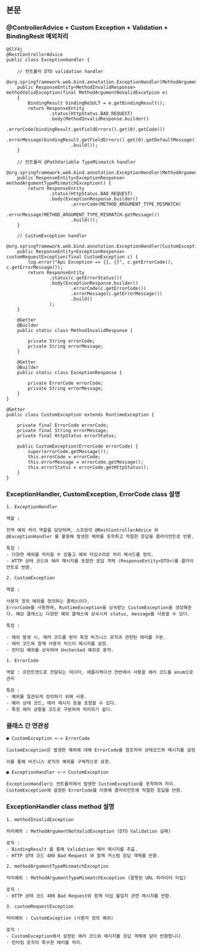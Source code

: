## 본문

### @ControllerAdvice + Custom Exception + Validation + BindingReslt 예외처리

    @Slf4j
    @RestControllerAdvice
    public class ExceptionHandler {

        // 컨트롤러 DTO validation handler
        @org.springframework.web.bind.annotation.ExceptionHandler(MethodArgumentNotValidException.class)
        public ResponseEntity<MethodInvalidResponse> methodValidException(final MethodArgumentNoValidExcetpion e) 
        {
            BindingResult bindingReSULT = e.getBindingResult();
            return ResponseEntity
                    .status(HttpStatus.BAD_REQUEST) 
                    .body(MethodInvalidResponse.builder()
                            .errorCode(bindingResult.getFieldErrors().get(0).getCode())
                            .errorMessage(bindingResult.getFieldErrors().get(0).getDefaultMessage())
                            .build());
        }

        // 컨트롤러 @PathVariable TypeMismatch handler
        @org.springframework.web.bind.annotation.ExceptionHandler(MethodArgumentTypeMismatchException.class)
        public ResponseEntity<ExceptionResponse> methodArgumentTypeMismatchException() {
            return ResponseEntity
                    .status(HttpStatus.BAD_REQUEST)
                    .body(ExceptionResponse.builder()
                            .errorCode(METHOD_ARGUMENT_TYPE_MISMATCH)
                            .errorMessage(METHOD_ARGUMENT_TYPE_MISMATCH.getMessage())
                            .build());
        }

        // CustomException handler
        @org.springframework.web.bind.annotation.ExceptionHandler(CustomException.class)
        public ResponseEntity<ExceptionResponse> customRequestException(final CustomException c) {
            log.error("Api Exception => {}, {}", c.getErrorCode(), c.getErrorMessage());
            return ResponseEntity
                    .status(c.getErrorStatus())
                    .body(ExceptionResponse.builder()
                            .errorCode(c.getErrorCode())
                            .errorMessage(c.getErrorMessage())
                            .build()
                    );
        }

        @Getter
        @Builder
        public static class MethodInvalidResponse {

            private String errorCode;
            private String errorMessage;
        }

        @Getter
        @Builder
        public static class ExceptionResponse {

            private ErrorCode errorCode;
            private String errorMessage;
        }
    }

    @Getter
    public class CustomException extends RuntimeException {

        private final ErrorCode errorCode;
        private final String errorMessage;
        private final HttpStatus errorStatus;

        public CustomException(ErrorCode errorCode) {
            super(errorCode.getMessage());
            this.errorCode = errorCode;
            this.errorMessage = errorCode.getMessage();
            this.errorStatus = errorCode.getHttpStatus();
        }
    }

### ExceptionHandler, CustomException, ErrorCode class 설명

    1. ExceptionHandler
    
    역할 :

    전역 예외 처리 역할을 담당하며, 스프링의 @RestControllerAdvice 와 @ExceptionHandler 를 활용해 발생한 예외를 포착하고 적절한 응답을 클라이언트로 반환.

    특징 :
    - 다양한 예외를 처리할 수 있돌고 예외 타입ㄹ려로 처리 메서드를 정의.
    - HTTP 상태 코드와 에러 메시지를 포함한 응답 객체 (ResponseEntity<DTO>)를 클라이언트로 반환.

    2. CustomException

    역할 :

    사용자 정의 예외를 정의하는 클래스이다.
    ErrorCode를 사용하여, RuntimeException을 상속받는 CustomException을 생성해준다. 해당 클래스는 다양한 예외 클래스에 상속시켜 status, message를 사용할 수 있다.

    특징 :

    - 예외 발생 시, 에러 코드를 받아 특정 비즈니스 로직과 관련된 에러를 구분.
    - 에러 코드와 함께 사용자 저으이 메시지를 설정.
    - 런타임 예외를 상속하여 Unchecked 예외로 동작.

    1. ErrorCode

    역할 : 프런트앤드로 전달되는 데이터, 애플리케이션 전반에서 사용할 에러 코드를 enum으로 관리

    특징 :
    - 예외를 일관되게 정의하기 위해 사용.
    - 예러 상태 코드, 에러 메시지 등을 포함할 수 있다.
    - 특정 에러 상황을 코드로 구분하여 처리하기 쉽다.

### 클래스 간 연관성

    ● CustomException <-> ErrorCode

    CustomException은 발생한 예외에 대해 ErrorCode를 참조하여 상태코드와 메시지를 설정

    이를 통해 비즈니스 로직의 예외를 구체적으로 표현.

    ● ExceptionHandler <-> CustomException

    ExceptionHandler는 컨트롤러에서 발생한 CustomException을 포착하여 처리.
    CustomException에 설정된 ErrorCode를 이용해 클라이언트에 적절한 응답을 반환.
    
### ExceptionHandler class method 설명

    1. methodInvalidException
 
    처리예외 : MethodArgumentNotValidException (DTO Validation 실패)

    로직 :
    - BindingResult 를 통해 Validation 에러 메시지를 추출.
    - HTTP 상태 코드 400 Bad Request 와 함께 커스텀 응답 객체를 반환.

    2. methodArgumentTypeMismatchException
 
    처리예외 : MethodArgumentTypeMismatchException (잘못된 URL 파라미터 타입)

    로직 :
    - HTTP 상태 코드 400 Bad Request와 함께 타입 불일치 관련 메시지를 반환.
  
    3. customRequestException
 
    처리예외 : CustomException (사용자 정의 예외)

    로직 :
    - CustomException에서 설정된 에러 코드와 메시지를 응답 객체에 담아 반환합니다.
    - 런타임 로직의 특수한 에러를 처리.

###    